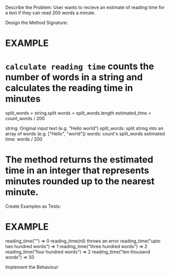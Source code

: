 Describe the Problem:
User wants to recieve an estimate of reading time for a text if they can read 200 words a minute.

Design the Method Signature:
# EXAMPLE

# `calculate reading time` counts the number of words in a string and calculates the reading time in minutes
split_words = string.split
words = split_words.length
estimated_time = count_words / 200

string: Original input text (e.g. "Hello world")
split_words: split string into an array of words (e.g. ["Hello", "world"])
words: count's split_words
estimated time: words / 200

# The method returns the estimated time in an integer that represents minutes rounded up to the nearest minute.

Create Examples as Tests:
# EXAMPLE

reading_time("") => 0
reading_time(nil) throws an error
reading_time("upto two hundred words") => 1
reading_time("three hundred words") => 2
reading_time("four hundred words") => 2
reading_time("ten thousand words") => 50



Implement the Behaviour: